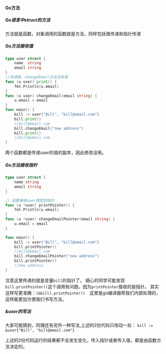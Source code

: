 #### Go方法

##### Go语言中struct的方法

方法就是函数，对象调用的函数就是方法，同样包括值传递和指针传递

##### Go方法接收值
```go
type user struct {
	name  string
	email string
}
//传递值，changeEmail方法没有用
func (u user) print() {
	fmt.Println(u.email)
}
func (u user) changeEmail(email string) {
	u.email = email
}
func main() {
	bill := user{"Bill", "bill@email.com"}
	bill.print()
	//bill@email.com
	bill.changeEmail("new address")
	bill.print()
	//bill@email.com
}
```
两个函数都是传递user的值的副本，因此修改没用。

##### Go方法接收指针
```go
type user struct {
	name string
    email string
}

// 函数接收user类型的指针
func (u *user) printPointer() {
	fmt.Println(u.email)
}
func (u *user) changeEmailPointer(email string) {
	u.email = email
}

func main() {
	bill := user{"Bill", "bill@email.com"}
	bill.printPointer() 
	//bill@email.com
	bill.changeEmailPointer("new address") 
	bill.printPointer()
	//new address
}
```
注意这里传递的就是变量`bill`的指针了。
细心的同学可能发现`bill.printPointer()`这个调用有问题。因为`printPointer`接收的是指针。
其实这样写更准确：`(&bill).printPointer() 
`这里是go编译器帮我们内部处理的，这样能更加方便我们书写方法。

##### &user的写法
大家可能猜到，同理还有另外一种写法,上述的2份代码只改动一处：
`bill := &user{"Bill", "bill@email.com"}`

上述的2份代码运行的结果都不会发生变化，传入指针或者传入值，都是由函数方法决定的。

